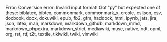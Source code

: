 Error: Conversion error: Invalid input format! Got "py" but expected one of these: biblatex, bibtex, commonmark, commonmark_x, creole, csljson, csv, docbook, docx, dokuwiki, epub, fb2, gfm, haddock, html, ipynb, jats, jira, json, latex, man, markdown, markdown_github, markdown_mmd, markdown_phpextra, markdown_strict, mediawiki, muse, native, odt, opml, org, rst, rtf, t2t, textile, tikiwiki, twiki, vimwiki